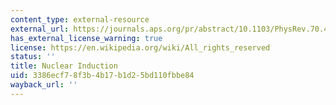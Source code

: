 ```yaml
---
content_type: external-resource
external_url: https://journals.aps.org/pr/abstract/10.1103/PhysRev.70.460
has_external_license_warning: true
license: https://en.wikipedia.org/wiki/All_rights_reserved
status: ''
title: Nuclear Induction
uid: 3386ecf7-8f3b-4b17-b1d2-5bd110fbbe84
wayback_url: ''
---
```

